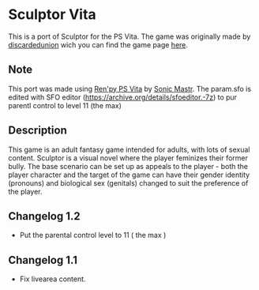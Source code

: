 # Sculptor Vita
This is a port of Sculptor for the PS Vita.
The game was originally made by [discardedunion](https://discardedunion.itch.io/) wich you can find the game page [here](https://discardedunion.itch.io/sculptor).

## Note
This port was made using [Ren'py PS Vita](https://github.com/SonicMastr/renpy-vita) by [Sonic Mastr](https://github.com/SonicMastr).
The param.sfo is edited with SFO editor (https://archive.org/details/sfoeditor.-7z) to pur parentl control to level 11 (the max)

## Description
This game is an adult fantasy game intended for adults, with lots of sexual content.
Sculptor is a visual novel where the player feminizes their former bully.
The base scenario can be set up as appeals to the player - both the player character and the target of the game can have their gender identity (pronouns) and biological sex (genitals) changed to suit the preference of the player.

## Changelog 1.2
* Put the parental control level to 11 ( the max )

## Changelog 1.1
* Fix livearea content.

